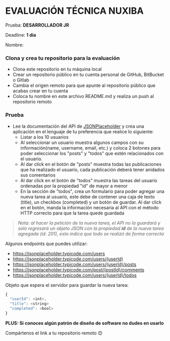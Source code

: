 
# EVALUACIÓN TÉCNICA NUXIBA #

Prueba: **DESARROLLADOR JR**

Deadline: **1 día**

Nombre: 

### Clona y crea tu repositorio para la evaluación ###
* Clona este repositorio en tu máquina local
* Crear un repositorio público en tu cuenta personal de GitHub, BitBucket o Gitlab
* Cambia el origen remoto para que apunte al repositorio público que acabas crear en tu cuenta
* Coloca tu nombre en este archivo README.md y realiza un push al repositorio remoto
### Prueba  ###
* Lee la documentación del API de [JSONPlaceholder](http://jsonplaceholder.typicode.com/guide/) y crea una aplicación en el lenguaje de tu preferencia que realice lo siguiente:
	* Listar a los 10 usuarios
	* Al seleccionar un usuario muestra algunos campos con su información(name, username, email, etc.) y coloca 2 botones para poder seleccionar los "posts" y "todos" que estén relacionados con el usuario.
	* Al dar click en el botón de "posts" muestra todas las publicaciones que ha realizado el usuario, cada publicación deberá tener anidados sus comentarios
	* Al dar click en el botón de "todos" muestra las tareas del usuario ordenadas por la propiedad "id" de mayor a menor
	* En la sección de "todos", crea un formulario para poder agregar una nueva tarea al usuario, este debe de contener una caja de texto (title), un checkbox (completed) y un botón de guardar. Al dar click en el botón, manda la información necesaria al API con el método HTTP correcto para que la tarea quede guardada


> *Nota: al hacer la petición de la nueva tarea, el API no la guardará y solo regresará un objeto JSON con la propiedad **id** de la nueva tarea agregada (id: 201), esto indica que todo se realizó de forma correcta*


Algunos endpoints que puedes utilizar:

* https://jsonplaceholder.typicode.com/users 
* https://jsonplaceholder.typicode.com/users/(userId)
* https://jsonplaceholder.typicode.com/users/(userId)/posts
* https://jsonplaceholder.typicode.com/post/(postId)/comments
* https://jsonplaceholder.typicode.com/users/(userId)/todos

Objeto que espera el servidor para guardar la nueva tarea:


```javascript
{
  "userId": <int>,
  "title": <string>
  "completed": <bool>
}
```

**PLUS: Si conoces algún patrón de diseño de software no dudes en usarlo**

Compártenos el link a tu repositorio remoto 😊